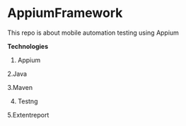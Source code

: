 # AppiumFramework
This repo is about mobile automation testing using Appium 

**Technologies**
1. Appium

2.Java

3.Maven

4. Testng

5.Extentreport
